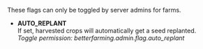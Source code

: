 These flags can only be toggled by server admins for farms.

* **AUTO_REPLANT**\
If set, harvested crops will automatically get a seed replanted.\
_Toggle permission: betterfarming.admin.flag.auto_replant_